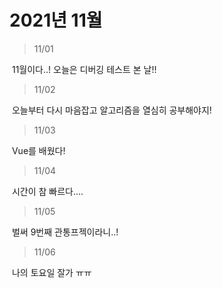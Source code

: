 # 2021년 11월



> 11/01

​	11월이다..! 오늘은 디버깅 테스트 본 날!!

> 11/02

​	오늘부터 다시 마음잡고 알고리즘을 열심히 공부해야지!

> 11/03

​	Vue를 배웠다!

> 11/04

​	시간이 참 빠르다.... 

> 11/05

​	벌써 9번째 관통프젝이라니..!

> 11/06

​	나의 토요일 잘가 ㅠㅠ